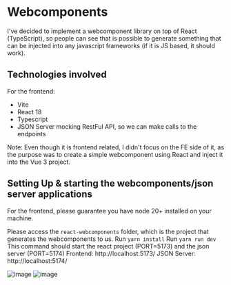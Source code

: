 # Webcomponents

I've decided to implement a webcomponent library on top of React (TypeScript), so people can see that is possible to generate something that can be injected into any javascript frameworks (if it is JS based, it should work).

## Technologies involved

For the frontend:
* Vite
* React 18
* Typescript
* JSON Server mocking RestFul API, so we can make calls to the endpoints

Note: Even though it is frontend related, I didn't focus on the FE side of it, as the purpose was to create a simple webcomponent using React and inject it into the Vue 3 project.

## Setting Up & starting the webcomponents/json server applications

For the frontend, please guarantee you have node 20+ installed on your machine.

Please access the `react-webcomponents` folder, which is the project that generates the webcomponents to us.
Run `yarn install`
Run `yarn run dev`
  This command should start the react project (PORT=5173) and the json server (PORT=5174)
  Frontend: http://localhost:5173/
  JSON Server: http://localhost:5174/

  ![image](https://github.com/user-attachments/assets/fd175d5e-dff7-4aed-a94b-798452519886)
  ![image](https://github.com/user-attachments/assets/e3e99f3d-d848-4793-afd2-18b68f22c0ff)
